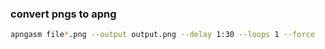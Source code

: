 ### convert pngs to apng

```sh
apngasm file*.png --output output.png --delay 1:30 --loops 1 --force
```